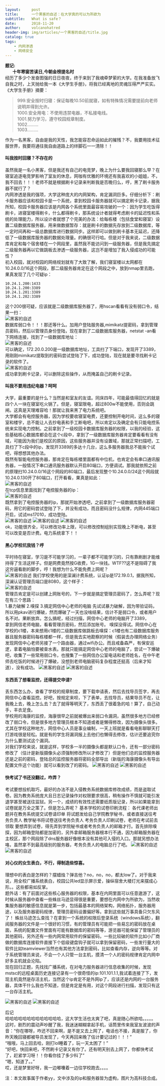 ```yaml
---
layout:     post
title:      一个黑客的自述：在大学真的可以为所欲为
subtitle:   What is safe？
date:       2018-11-20
author:     volcanohatred
header-img: img/articles/一个黑客的自述/title.jpg
catalog: true
tags:
    - 内网渗透
    - 网络安全
---
```


**题记:**  
      **十年寒窗苦读日,今朝金榜提名时**  
经历了多少个发奋图强的日日夜夜，终于来到了我魂牵梦萦的大学。在我准备放飞自我之时，上天抛给我一本《大学生手册》，将我已经离地的灵魂压得严严实实。  
《大学生手册》摘要：  
>999.安全按时归寝：保证每晚10.50前就寝，如有特殊情况需要提前向老师说明并得到允许。  
1000.安全用电：不使用违禁电器，不私接电线。  
1001.努力学习，遵守校园规章制度。  
1002.........  
1003.........  

作为一名黑客，自由是我的天性，我怎能容忍命运如此的摧残？不，我要用技术征服世界，我要将通往我自由道路上的绊脚石一一清除！！  
#### 叫我按时回寝？不存在的  
虽然我是一名小黑客，但是我还有自己的电竞梦，晚上为什么要我回寝那么早？在寝室追逐电竞梦影响了室友的休息，网咖有优雅的环境还有我喜欢的小姐姐，不，我不回去！！！老师不就是根据刷卡记录来判断我是否晚归么，哼，黑了刷卡服务器不就行了？  
内网渗透是我的强项，大学这种庞大的内网架构，肯定漏洞巨多。仔细分析下：刷卡服务器应该和校园卡是一个系统，拿到校园卡服务器就可以搞定刷卡记录，据我所知，校园卡服务器应该是内网各个系统里面最容易攻破的一个：因为学生吃饭得刷卡，进寝室楼得刷卡，什么都得刷卡，那系统设计者就得考虑刷卡的延迟性和系统的处理能力，所以设计者就想了个完美的办法：给每栋楼（包括食堂和寝室）设置二级数据库服务器，用来做数据暂存：就是刷卡的数据先存放到二级数据库，等一定时间再和一级总数据库进行数据同步。这样即可以做到刷卡基本无延迟，还降低了一级数据库服务器的数据处理量。的确很可行哈。但是对于我来说，二级数据库肯定和每个宿舍楼在一个网段里，虽然我不能访问到一级服务器，但是我先搞定二级服务器再以它做跳板去渗透一级服务器，这岂不是增加了我入侵成功的可能性？  
初入校园，就对校园的网络规划就有了大致了解，我们寝室楼以太网都在10.24.0.0/16这个网段，那二级服务器肯定在这个网段之中，放到nmap里去跑，果真发现了几个可疑ip：  
```
10.24.1.200:1433
10.24.1.200:3389
10.24.1.201:3389
10.24.1.202:3389
```  
这个200很可疑，应该就是二级数据库服务器了，用hscan看看有没有弱口令，结果一扫：  
![黑客的自述](https://raw.githubusercontent.com/volcanohatred/volcanohatred.github.io/master/img/articles/一个黑客的自述/图片1.png)  
数据库弱口令！！！那还等什么。加用户登陆服务器,mimikatz提密码，拿到管理员密码，然后以管理员身份登陆，现在拿到了二级数据库服务器，netstat -an看下网络连接，找到了一级数据库地址：  
![黑客的自述](https://raw.githubusercontent.com/volcanohatred/volcanohatred.github.io/master/img/articles/一个黑客的自述/图片2.png)  
可以确定，172.20.0.200是一级数据库地址，工具扫了下端口，发现开了3389，用刚刚mimikatz提取到的密码尝试登陆了下，成功登陆，现在就是要寻找刷卡记录的软件了。  
![黑客的自述](https://raw.githubusercontent.com/volcanohatred/volcanohatred.github.io/master/img/articles/一个黑客的自述/图片3.png)  
成功拿到刷卡记录，可以删除这些操作，从而掩盖自己的刷卡记录。
#### 叫我不要用违纪电器？呵呵
大学，最重要的是什么？当然是和室友的友谊。同床四年，可能最值得回忆的就是四个人一块在寝室吃火锅了。但是，寝室限电，超过800w不能使用，否则会跳闸。这真是天理难容哈！那就让我来黑了电力系统吧。  
大学都会有电控服务器，因为学校要收寝室电费，还要控制开电时间，这么多的寝室和楼宇，总不能让人去抄电表和手工断电吧，所以肯定以及确定会有只能电控系统来实现电力控制。之前拿到了一级校园卡数据库服务器的权限，以我的经验，这些基础核心数据库都会在这个c段中，拿到了一级数据库服务器肯定要看看有没有域，可能因为我们是校区的原因，这些服务器并没有设置域，那就正常扫描吧，工具扫了下c段中的ip，发现开3389的多达十几台，这么多服务器我总不能挨个试吧，得想想其他办法。  
既然有智能电控服务器，那肯定在每栋楼里面都有中位机，也肯定会有串口通讯服务器，一般情况下串口通讯服务器默认开启80端口，方便调试。那我就依照之前的原理扫10.24.0.0/16这个网段的80端口，最后发现整个10.24.0.0/24这个网段就10.24.0.130开了80端口，打开看看，果真是如此：  
![黑客的自述](https://raw.githubusercontent.com/volcanohatred/volcanohatred.github.io/master/img/articles/一个黑客的自述/图片4.png)  
在tcp信息里面找到了电控服务器的ip：  
![黑客的自述](https://raw.githubusercontent.com/volcanohatred/volcanohatred.github.io/master/img/articles/一个黑客的自述/图片5.png)  
既然拿到了电控服务器的ip，那就开始渗透吧，之前拿到了一级数据库服务器密码，用它的密码尝试登陆了下，并没有成功，而且密码没什么规律，内网445端口开启，试试ms17010，成功登陆。  
![黑客的自述](https://raw.githubusercontent.com/volcanohatred/volcanohatred.github.io/master/img/articles/一个黑客的自述/2.png)
![黑客的自述](https://raw.githubusercontent.com/volcanohatred/volcanohatred.github.io/master/img/articles/一个黑客的自述/图片6.png)
![黑客的自述](https://raw.githubusercontent.com/volcanohatred/volcanohatred.github.io/master/img/articles/一个黑客的自述/图片7.png)  
ok，功能很齐全，可以修改功率上限，可以修改控制组别实现晚上不断电，甚至可以改变是否计费。电力系统拿下！！
#### 黑心学校坑我钱？哼
平时待在寝室，学习是不可能学习的，一辈子都不可能学习的，只有靠刷剧才能维持得了生活这样子。但是网费竟然按G收费，1G一块钱。WTF??这不是阻碍了我这穷逼看剧的脚步，哼！我想为什么不能免费上网呢？  
![黑客的自述](https://raw.githubusercontent.com/volcanohatred/volcanohatred.github.io/master/img/articles/一个黑客的自述/4.png)
我们学校使用的是深澜计费系统，认证ip是172.19.0.1，据我所知，深澜认证管理员端口是8080，这个样子：  
![黑客的自述](https://raw.githubusercontent.com/volcanohatred/volcanohatred.github.io/master/img/articles/一个黑客的自述/图片8.png)  
管理员肯定是可以创建上网账号的，下一步就是搞定管理员密码了，怎么弄呢？现在有三个思路：  
1.暴力破解
2.嗅探
3.搞定网信中心老师的电脑
先试试暴力破解，因为带验证码，所以用pkav进行爆破，然而爆破了一天也没啥结果，估计不是弱口令，或者用户名不对。果断放弃。怎么搞呢，经过扫描，网信中心老师的电脑开了3389，  
拿到网信老师电脑，看看管理员密码，然后添加账号。 
嗅探没得试。网信中心在学校的c1楼，本来想用c1楼的二级数据库做跳板去嗅探：c1楼也有二级数据库服务器且服务器密码每栋楼都一样，但是我去实地勘察的时候（假装去办理网络业务）发现网信中心老师另接了一个路由器，通过wifi办公。而且戒备森严，有保安巡逻，拿着电脑怕要被查水表。那就只能搞定网信中心老师的电脑了，尝试一下爆破吧，收集了一些常用弱口令，也搜集了一些网信办公室电话和老师姓名，在中午老师去吃饭的时候进行了爆破，没想到老师电脑密码复杂程度还挺高（后来才知道），没有成功。 
![黑客的自述](https://raw.githubusercontent.com/volcanohatred/volcanohatred.github.io/master/img/articles/一个黑客的自述/图片9.png)
![黑客的自述](https://raw.githubusercontent.com/volcanohatred/volcanohatred.github.io/master/img/articles/一个黑客的自述/图片10.png)  
#### 东西丢了想看监控，还得提交申请?
丢东西怎么办，查看了学校的规章制度，要下载申请表，然后去找导员签字，再去网信中心查看监控。好吧，按规定来呗，下了表单，去找导员，结果导员不在，让我晚上去，晚上怎么去？去了就得等明天了，东西丢了很着急的哈！算了，自己动手，丰衣足食。  
学校用的海康的监控，海康很早之前就被爆出来弱口令漏洞，虽然很多地方已经修改了弱口令，但是很多地方管理员根本不知道或者是懒得修改，因为摄像头很多。尤其在学校这种地方，网信中心人员是事业编制，一天上班就是看看电影聊聊天打打游戏很是轻松。就是有的学生将漏洞报上去他们也懒得去修改，估计还要追究你为什么要测试这个漏洞。  
对我们学校来说，就是这样，学校多一半的摄像头都是默认口令，还有一部分密码修改了（估计是新版摄像头必须强制修改所以才修改了）但是他们总的监控服务器还是之前的密码，登陆总的监控服务器将密码全部导出（新版的海康摄像头有导出配置文件这个功能）就可以看到改了的密码。
![黑客的自述](https://raw.githubusercontent.com/volcanohatred/volcanohatred.github.io/master/img/articles/一个黑客的自述/6.png)
![黑客的自述](https://raw.githubusercontent.com/volcanohatred/volcanohatred.github.io/master/img/articles/一个黑客的自述/图片11.png)  
#### 快考试了书还没翻过，咋弄？
考试要想投机取巧，最好的办法不是入侵教务系统数据库修改成绩，而是盗取试卷。因为教务系统庞大且日志记录操作对权限要求很高，稍有操作不慎就可能引发退学甚至被送往监狱。另一个，成绩的有效性还需要纸质版记录，所以如果能拿到试卷就是万全之策了。但是怎么弄呢？
基本学校的试卷印刷流程：
各代课老师出题并在教务系统提交试卷请印单
将试题发给自己学院教学秘书，或者直接送往考务负责人
教学秘书将试卷送往考务负责人
考务负责人印刷试卷，老师在考试前去领取
要想弄到试卷，得先弄到学院秘书或者考务负责人的邮箱才行。首先排除嗅探，因为邮箱登陆都是加密的，另外拿邮箱服务器根本行不通，因为邮箱服务器在主校区，那个网段除了dns服务器好像根本没有其他可入侵的入口。那就另想办法咯，虽然拿不到最高级别的服务器，考务负责人的电脑总行了吧。
![黑客的自述](https://raw.githubusercontent.com/volcanohatred/volcanohatred.github.io/master/img/articles/一个黑客的自述/6.png)
![黑客的自述](https://raw.githubusercontent.com/volcanohatred/volcanohatred.github.io/master/img/articles/一个黑客的自述/图片12.png)  
#### 对心仪的女生表白，不行，得制造些惊喜。
理想中的表白是怎样的？摆蜡烛？弹吉他？no，no，no，都太low了。对于我来说，用全校广播系统表白，校园公共led显示屏示爱，操纵宿舍大楼灯光来摆成心形。。这些都易如反掌。  
题外话：有了前面对这些核心服务器的权限，基本在内网里面可以任意遨游了，这时候从服务器中查看一些蛛丝马迹显得很是重要，要想在内网中为所欲为，当然收集服务器的敏感信息就是第一步，包括最基本的网络架构，网络拓扑，服务器用途，以及服务器密码规律，管理员密码设置偏好等。拿到这些就万事具备只欠东风了！ 蛛丝马迹怎么查找？在拿到一个系统的权限后登录系统（windows系统），翻阅服务器的文件是一个很好的习惯，有的管理员有可能把一些易忘的密码放在桌面，系统的配置文件里面有可能有数据库的密码等等，游览器可能保留了管理员的其他密码，另外还有一些内网常用软件的保留密码，一些比较破的软件比如小厂商做的数据库连接软件直接下个低级键盘钩子就可以拿到保留密码，一些发行量大的软件比如teamviewer当然也有其他方法拿到密码，比如查看内存，逆向等等。对于系统管理员来说，不会一个人只管一台主机，摸清一个人的密码规律肯定内网中好多主机就会沦陷。  
现在回归正题，先找找广播系统，在对电力服务器进行信息收集的时候，发现mstsc的远程桌面历史连接记录有一个很奇怪的ip:101.101.1.1,我试着连接了下，发现主机竟然是存活主机，当然这个ip肯定不是外网ip了，应该还是内网的一台服务器，具体干什么我也不知道，但是肯定是有用，对这个网段进行扫描，发现只有这一台存活主机。


![黑客的自述](https://raw.githubusercontent.com/volcanohatred/volcanohatred.github.io/master/img/articles/一个黑客的自述/图片13.png)
![黑客的自述](https://raw.githubusercontent.com/volcanohatred/volcanohatred.github.io/master/img/articles/一个黑客的自述/图片14.png)  


  
  
  

后记  
哈哈哈哈哈哈哈哈哈哈哈哈哈，这大学生活也太爽了吧，真是随心所欲哈。。。。。  
这时，剧烈的震动声吵醒了我，我迷迷糊糊拿起手机，话筒里传来我室友波波的声音：“你在哪呀，咋还不回来啊，是不是又去上网了，电话也不接，真是服了，你昨天晚回寝都被导员发现了，今天再回来晚了估计要记过的！！！”  
“哦哦，马上回去哈，刚打lol睡着了，玩一天太困了！”  
“好吧，快回来吧，不然刷卡记录又有你了。还有明天别去上网了，你都快考试了，赶紧学习呀！！你看你挂了多少科了”  
“嗯，知道了。。”  
哎，还是梦里好呀，我一边嘟囔着一边往学校跑去。。。。  


注：本文故事属于作者yy，文中涉及的ip和服务器皆为虚构，图片为高科技合成。
